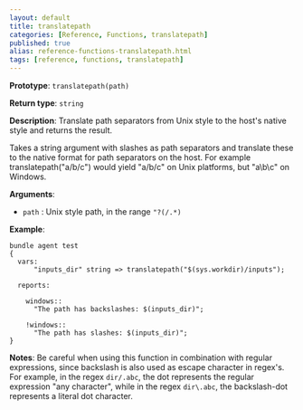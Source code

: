 ```yaml
---
layout: default
title: translatepath
categories: [Reference, Functions, translatepath]
published: true
alias: reference-functions-translatepath.html
tags: [reference, functions, translatepath]
---
```


**Prototype**: `translatepath(path)`

**Return type**: `string`

**Description**: Translate path separators from Unix style to the host's 
native style and returns the result.

Takes a string argument with slashes as path separators and translate
these to the native format for path separators on the host. For example
translatepath("a/b/c") would yield "a/b/c" on Unix platforms, but
"a\\b\\c" on Windows.

**Arguments**:

* `path` : Unix style path, in the range `"?(/.*)`

**Example**:

```cf3
bundle agent test
{
  vars:
      "inputs_dir" string => translatepath("$(sys.workdir)/inputs");

  reports:

    windows::
      "The path has backslashes: $(inputs_dir)";

    !windows::
      "The path has slashes: $(inputs_dir)";
}
```

**Notes**: Be careful when using this function in combination with regular
expressions, since backslash is also used as escape character in
regex's. For example, in the regex `dir/.abc`, the dot represents the
regular expression "any character", while in the regex `dir\.abc`, the
backslash-dot represents a literal dot character.
